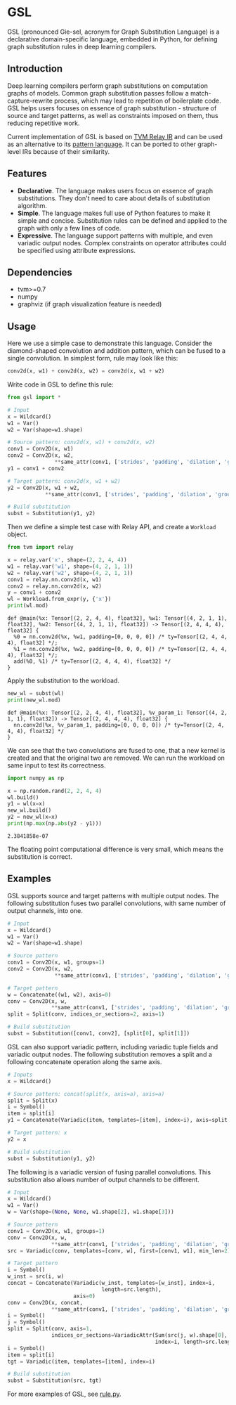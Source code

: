 # GSL

GSL (pronounced Gie-sel, acronym for Graph Substitution Language) is a declarative domain-specific language, embedded in Python, for defining graph substitution rules in deep learning compilers. 

## Introduction

Deep learning compilers perform graph substitutions on computation graphs of models. Common graph substitution passes follow a match-capture-rewrite process, which may lead to repetition of boilerplate code. GSL helps users focuses on essence of graph substitution - structure of source and target patterns, as well as constraints imposed on them, thus reducing repetitive work. 

Current implementation of GSL is based on [TVM Relay IR](https://tvm.apache.org/docs/dev/relay_intro.html) and can be used as an alternative to its [pattern language](https://tvm.apache.org/docs/langref/relay_pattern.html#pattern-language-design). It can be ported to other graph-level IRs because of their similarity. 

## Features

* **Declarative**. The language makes users focus on essence of graph substitutions. They don't need to care about details of substitution algorithm. 
* **Simple**. The language makes full use of Python features to make it simple and concise.  Substitution rules can be defined and applied to the graph with only a few lines of code. 
* **Expressive**. The language support patterns with multiple, and even variadic output nodes. Complex constraints on operator attributes could be specified using attribute expressions. 

## Dependencies

* tvm>=0.7
* numpy
* graphviz (if graph visualization feature is needed)

## Usage

Here we use a simple case to demonstrate this language. Consider the diamond-shaped convolution and addition pattern, which can be fused to a single convolution. In simplest form, rule may look like this: 

```python
conv2d(x, w1) + conv2d(x, w2) = conv2d(x, w1 + w2)
```

Write code in GSL to define this rule: 

```python
from gsl import *

# Input
x = Wildcard()
w1 = Var()
w2 = Var(shape=w1.shape)

# Source pattern: conv2d(x, w1) + conv2d(x, w2)
conv1 = Conv2D(x, w1)
conv2 = Conv2D(x, w2, 
               **same_attr(conv1, ['strides', 'padding', 'dilation', 'groups']))
y1 = conv1 + conv2

# Target pattern: conv2d(x, w1 + w2)
y2 = Conv2D(x, w1 + w2, 
            **same_attr(conv1, ['strides', 'padding', 'dilation', 'groups']))

# Build substitution
subst = Substitution(y1, y2)
```

Then we define a simple test case with Relay API, and create a `Workload` object. 

```python
from tvm import relay

x = relay.var('x', shape=(2, 2, 4, 4))
w1 = relay.var('w1', shape=(4, 2, 1, 1))
w2 = relay.var('w2', shape=(4, 2, 1, 1))
conv1 = relay.nn.conv2d(x, w1)
conv2 = relay.nn.conv2d(x, w2)
y = conv1 + conv2
wl = Workload.from_expr(y, {'x'})
print(wl.mod)
```

```
def @main(%x: Tensor[(2, 2, 4, 4), float32], %w1: Tensor[(4, 2, 1, 1), float32], %w2: Tensor[(4, 2, 1, 1), float32]) -> Tensor[(2, 4, 4, 4), float32] {
  %0 = nn.conv2d(%x, %w1, padding=[0, 0, 0, 0]) /* ty=Tensor[(2, 4, 4, 4), float32] */;
  %1 = nn.conv2d(%x, %w2, padding=[0, 0, 0, 0]) /* ty=Tensor[(2, 4, 4, 4), float32] */;
  add(%0, %1) /* ty=Tensor[(2, 4, 4, 4), float32] */
}
```

Apply the substitution to the workload. 

```python
new_wl = subst(wl)
print(new_wl.mod)
```

```
def @main(%x: Tensor[(2, 2, 4, 4), float32], %v_param_1: Tensor[(4, 2, 1, 1), float32]) -> Tensor[(2, 4, 4, 4), float32] {
  nn.conv2d(%x, %v_param_1, padding=[0, 0, 0, 0]) /* ty=Tensor[(2, 4, 4, 4), float32] */
}
```

We can see that the two convolutions are fused to one, that a new kernel is created and that the original two are removed. We can run the workload on same input to test its correctness.

```python
import numpy as np

x = np.random.rand(2, 2, 4, 4)
wl.build()
y1 = wl(x=x)
new_wl.build()
y2 = new_wl(x=x)
print(np.max(np.abs(y2 - y1)))
```

```
2.3841858e-07
```

The floating point computational difference is very small, which means the substitution is correct.

## Examples

GSL supports source and target patterns with multiple output nodes. The following substitution fuses two parallel convolutions, with same number of output channels, into one. 

```python
# Input
x = Wildcard()
w1 = Var()
w2 = Var(shape=w1.shape)

# Source pattern
conv1 = Conv2D(x, w1, groups=1)
conv2 = Conv2D(x, w2, 
               **same_attr(conv1, ['strides', 'padding', 'dilation', 'groups']))

# Target pattern
w = Concatenate((w1, w2), axis=0)
conv = Conv2D(x, w, 
              **same_attr(conv1, ['strides', 'padding', 'dilation', 'groups']))
split = Split(conv, indices_or_sections=2, axis=1)

# Build substitution
subst = Substitution([conv1, conv2], [split[0], split[1]])
```

GSL can also support variadic pattern, including variadic tuple fields and variadic output nodes. The following substitution removes a split and a following concatenate operation along the same axis. 

```python
# Inputs
x = Wildcard()

# Source pattern: concat(split(x, axis=a), axis=a)
split = Split(x)
i = Symbol()
item = split[i]
y1 = Concatenate(Variadic(item, templates=[item], index=i), axis=split.axis)

# Target pattern: x
y2 = x

# Build substitution
subst = Substitution(y1, y2)
```

The following is a variadic version of fusing parallel convolutions. This substitution also allows number of output channels to be different. 

```python
# Input
x = Wildcard()
w1 = Var()
w = Var(shape=(None, None, w1.shape[2], w1.shape[3]))

# Source pattern
conv1 = Conv2D(x, w1, groups=1)
conv = Conv2D(x, w, 
              **same_attr(conv1, ['strides', 'padding', 'dilation', 'groups']))
src = Variadic(conv, templates=[conv, w], first=[conv1, w1], min_len=2)

# Target pattern
i = Symbol()
w_inst = src(i, w)
concat = Concatenate(Variadic(w_inst, templates=[w_inst], index=i, 
                              length=src.length),
                     axis=0)
conv = Conv2D(x, concat, 
              **same_attr(conv1, ['strides', 'padding', 'dilation', 'groups']))
i = Symbol()
j = Symbol()
split = Split(conv, axis=1,
              indices_or_sections=VariadicAttr(Sum(src(j, w).shape[0], j, i + 1),
                                               index=i, length=src.length - 1))
i = Symbol()
item = split[i]
tgt = Variadic(item, templates=[item], index=i)

# Build substitution
subst = Substitution(src, tgt)
```

For more examples of GSL, see [rule.py](rule.py). 
